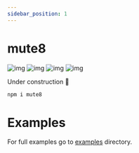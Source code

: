 ```yaml
---
sidebar_position: 1
---
```

# mute8

![img](https://img.shields.io/npm/dw/mute8?color=%230180BF)
![img](https://img.shields.io/npm/v/mute8?color=%230180BF)
![img](https://img.shields.io/bundlephobia/min/mute8)
![img](https://img.shields.io/bundlephobia/minzip/mute8)

Under construction 🚧

```sh
npm i mute8
```

# Examples
For full examples go to [examples](https://github.com/PawelJastrzebski/mute8/tree/main/examples) directory.
